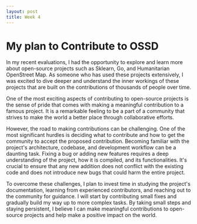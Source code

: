 ```yaml
---
layout: post
title: Week 4
---
```


# My plan to Contribute to OSSD


In my recent evaluations, I had the opportunity to explore and learn more about open-source projects such as Sklearn, Go, and Humanitarian OpenStreet Map. As someone who has used these projects extensively, I was excited to dive deeper and understand the inner workings of these projects that are built on the contributions of thousands of people over time.

<!--more-->

One of the most exciting aspects of contributing to open-source projects is the sense of pride that comes with making a meaningful contribution to a famous project. It is a remarkable feeling to be a part of a community that strives to make the world a better place through collaborative efforts.

However, the road to making contributions can be challenging. One of the most significant hurdles is deciding what to contribute and how to get the community to accept the proposed contribution. Becoming familiar with the project's architecture, codebase, and development workflow can be a daunting task. Fixing a bug or adding new features requires a deep understanding of the project, how it is compiled, and its functionalities. It's crucial to ensure that any new addition does not conflict with the existing code and does not introduce new bugs that could harm the entire project.

To overcome these challenges, I plan to invest time in studying the project's documentation, learning from experienced contributors, and reaching out to the community for guidance. I will start by contributing small fixes and gradually build my way up to more complex tasks. By taking small steps and staying persistent, I believe I can make meaningful contributions to open-source projects and help make a positive impact on the world.